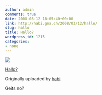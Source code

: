 ```yaml
---
author: admin
comments: true
date: 2008-03-12 18:05:40+00:00
link: http://habi.gna.ch/2008/03/12/hallo/
slug: hallo
title: Hallo?
wordpress_id: 1215
categories:
- none
---
```



 [![](http://farm4.static.flickr.com/3294/2329572978_a80579fa30_m.jpg)](http://www.flickr.com/photos/habi/2329572978/)
   

 
  [Hallo?](http://www.flickr.com/photos/habi/2329572978/)
    

  Originally uploaded by [habi](http://www.flickr.com/people/habi/).
 



Geits no?
  

